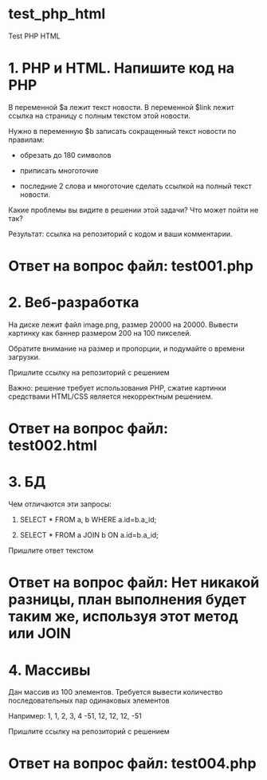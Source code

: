 # test_php_html
Test PHP HTML

# 1. PHP и HTML. Напишите код на PHP

В переменной $a лежит текст новости. В переменной $link лежит ссылка на страницу с полным текстом этой новости.

Нужно в переменную $b записать сокращенный текст новости по правилам:

- обрезать до 180 символов

- приписать многоточие

- последние 2 слова и многоточие сделать ссылкой на полный текст новости.

Какие проблемы вы видите в решении этой задачи? Что может пойти не так?

Результат: ссылка на репозиторий с кодом и ваши комментарии.

# Ответ на вопрос файл: test001.php


# 2. Веб-разработка

На диске лежит файл image.png, размер 20000 на 20000. Вывести картинку как баннер размером 200 на 100 пикселей.

Обратите внимание на размер и пропорции, и подумайте о времени загрузки.

Пришлите ссылку на репозиторий с решением

Важно: решение требует использования PHP, сжатие картинки средствами HTML/CSS является некорректным решением.

# Ответ на вопрос файл: test002.html 

# 3. БД
Чем отличаются эти запросы:

1. SELECT * FROM a, b WHERE a.id=b.a_id;

2. SELECT * FROM a JOIN b ON a.id=b.a_id;

Пришлите ответ текстом

# Ответ на вопрос файл: Нет никакой разницы, план выполнения будет таким же, используя этот метод или JOIN

# 4. Массивы

Дан массив из 100 элементов. Требуется вывести количество последовательных пар одинаковых элементов

Например: 1, 1, 2, 3, 4 -51, 12, 12, 12, -51

Пришлите ссылку на репозиторий с решением

# Ответ на вопрос файл: test004.php
